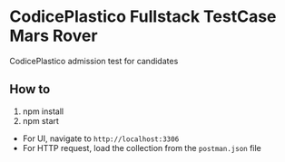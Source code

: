# CodicePlastico Fullstack TestCase Mars Rover
CodicePlastico admission test for candidates

## How to
1. npm install
2. npm start
- For UI, navigate to `http://localhost:3306`
- For HTTP request, load the collection from the `postman.json` file
